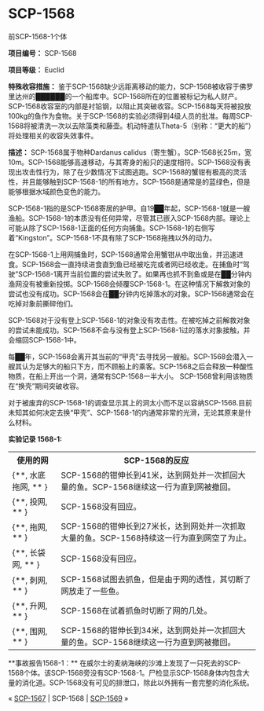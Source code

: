 # SCP-1568
                        




前SCP-1568-1个体



**项目编号：** SCP-1568

**项目等级：** Euclid

**特殊收容措施：** 鉴于SCP-1568缺少远距离移动的能力，SCP-1568被收容于佛罗里达州的██████的一个船库中。SCP-1568所在的位置被标记为私人财产。SCP-1568收容室的内部是衬铅钢，以阻止其突破收容。SCP-1568每天将被投放100kg的鱼作为食物。关于SCP-1568的实验必须得到4级人员的批准。每周SCP-1568将被清洗一次以去除藻类和藤壶。机动特遣队Theta-5（别称：“更大的船”）将处理相关的收容失效事件。

**描述：** SCP-1568属于物种Dardanus calidus（寄生蟹）。SCP-1568长25m，宽10m。SCP-1568能够高速移动，与其寄身的船只的速度相符。SCP-1568没有表现出攻击性行为，除了在少数情况下试图逃跑。SCP-1568的蟹钳有极高的灵活性，并且能够触到SCP-1568-1的所有地方。SCP-1568是通常是的蓝绿色，但是能够根据水域颜色变色的能力。

SCP-1568-1指的是SCP-1568寄居的护甲。自19██年起，SCP-1568-1就是一艘渔船。SCP-1568-1的本质没有任何异常，尽管其已嵌入SCP-1568内部。理论上可能从除了SCP-1568-1正面的任何方向捕鱼。SCP-1568-1的右侧写着“Kingston”。SCP-1568-1不具有除了SCP-1568拖拽以外的动力。

在SCP-1568-1上用网捕鱼时，SCP-1568通常会用蟹钳从中取出鱼，并迅速进食。SCP-1568会一直持续进食直到鱼已经被吃完或者网已经收走。在捕鱼时“驾驶”SCP-1568-1离开当前位置的尝试失败了。如果再也抓不到鱼或是在██分钟内渔网没有被重新投掷。SCP-1568会倾覆SCP-1568-1。在这种情况下解救对象的尝试也没有成功。SCP-1568会在██分钟内吃掉落水的对象。SCP-1568通常会在吃掉对象前撕碎他们。

SCP-1568对于没有登上SCP-1568-1的对象没有攻击性。在被吃掉之前解救对象的尝试未能成功。SCP-1568不会与没有登上SCP-1568-1过的落水对象接触，并会缩回SCP-1568-1中。

每██年，SCP-1568会离开其当前的“甲壳”去寻找另一艘船。SCP-1568会潜入一艘其认为足够大的船只下方，而不顾船上的乘客。SCP-1568之后会释放一种酸性物质，在船上开出一个洞，通常有SCP-1568一半大小。 SCP-1568曾利用该物质在“换壳”期间突破收容。

对于被废弃的SCP-1568-1的调查显示其上的洞太小而不足以容纳SCP-1568.目前未知其如何决定去换“甲壳”、SCP-1568-1的内通常非常的光滑，无论其原来是什么材料。

**实验记录 1568-1:** 

<table class='wiki-content-table'>
 <tr>
  <th colspan='1' rowspan='1'>&#20351;&#29992;&#30340;&#32593;</th>
  <th colspan='1' rowspan='1'>SCP-1568&#30340;&#21453;&#24212;</th>
 </tr>
 <tr>
  <td colspan='1' rowspan='1'>{**, &#27700;&#24213;&#25302;&#32593;, ** }</td>
  <td colspan='1' rowspan='1'>SCP-1568&#30340;&#38067;&#20280;&#38271;&#21040;41&#31859;&#65292;&#36798;&#21040;&#32593;&#22788;&#24182;&#19968;&#27425;&#25235;&#22238;&#22823;&#37327;&#30340;&#40060;&#12290;SCP-1568&#32487;&#32493;&#36825;&#19968;&#34892;&#20026;&#30452;&#21040;&#32593;&#34987;&#25764;&#22238;&#12290;</td>
 </tr>
 <tr>
  <td colspan='1' rowspan='1'>{**, &#25237;&#32593;, ** }</td>
  <td colspan='1' rowspan='1'>SCP-1568&#27809;&#26377;&#22238;&#24212;&#12290;</td>
 </tr>
 <tr>
  <td colspan='1' rowspan='1'>{**, &#25302;&#32593;, ** }</td>
  <td colspan='1' rowspan='1'>SCP-1568&#30340;&#38067;&#20280;&#38271;&#21040;27&#31859;&#38271;&#65292;&#36798;&#21040;&#32593;&#22788;&#24182;&#19968;&#27425;&#25235;&#21462;&#22823;&#37327;&#30340;&#40060;&#12290;SCP-1568&#25345;&#32493;&#36825;&#19968;&#34892;&#20026;&#30452;&#21040;&#32593;&#31354;&#20102;&#20026;&#27490;&#12290;</td>
 </tr>
 <tr>
  <td colspan='1' rowspan='1'>{**, &#38271;&#34955;&#32593;, ** }</td>
  <td colspan='1' rowspan='1'>SCP-1568&#27809;&#26377;&#22238;&#24212;&#12290;</td>
 </tr>
 <tr>
  <td colspan='1' rowspan='1'>{**, &#21050;&#32593;, ** }</td>
  <td colspan='1' rowspan='1'>SCP-1568&#35797;&#22270;&#21435;&#25235;&#40060;&#65292;&#20294;&#26159;&#30001;&#20110;&#32593;&#30340;&#36879;&#24615;&#65292;&#20854;&#20999;&#26029;&#20102;&#32593;&#25918;&#36208;&#20102;&#19968;&#20123;&#40060;&#12290;</td>
 </tr>
 <tr>
  <td colspan='1' rowspan='1'>{**, &#21319;&#32593;, ** }</td>
  <td colspan='1' rowspan='1'>SCP-1568&#22312;&#35797;&#30528;&#25235;&#40060;&#26102;&#20999;&#26029;&#20102;&#32593;&#30340;&#20960;&#22788;&#12290;</td>
 </tr>
 <tr>
  <td colspan='1' rowspan='1'>{**, &#22260;&#32593;, ** }</td>
  <td colspan='1' rowspan='1'>SCP-1568&#30340;&#38067;&#20280;&#38271;&#21040;34&#31859;&#65292;&#36798;&#21040;&#32593;&#22788;&#24182;&#19968;&#27425;&#25235;&#22238;&#22823;&#37327;&#30340;&#40060;&#12290;SCP-1568&#32487;&#32493;&#36825;&#19968;&#34892;&#20026;&#30452;&#21040;&#32593;&#34987;&#25764;&#22238;&#12290;</td>
 </tr>
</table>
**事故报告1568-1：** 在威尔士的麦纳海峡的沙滩上发现了一只死去的SCP-1568个体。该SCP-1568旁没有SCP-1568-1。尸检显示SCP-1568身体内包含大量的消化道。SCP-1568没有可见的排泄口，除此以外拥有一套完整的消化系统。



« [SCP-1567](/scp-1567) | SCP-1568 | [SCP-1569](/scp-1569) »





                    